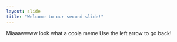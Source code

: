 ```yaml
---
layout: slide
title: "Welcome to our second slide!"
---
```

Miaaawwww look what a coola meme
Use the left arrow to go back!
